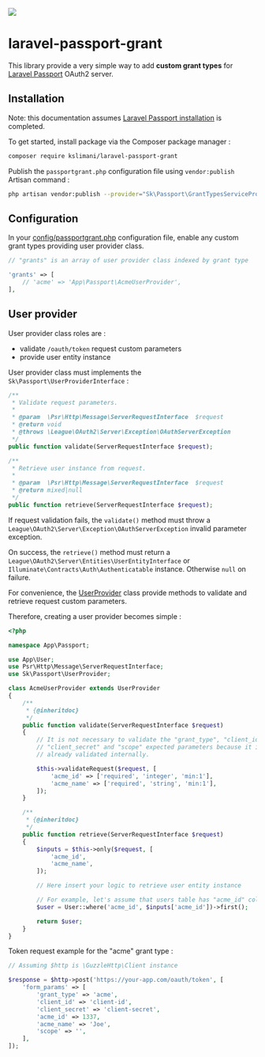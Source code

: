 ![](https://github.com/kslimani/laravel-passport-grant/workflows/Integration%20tests/badge.svg)

# laravel-passport-grant

This library provide a very simple way to add __custom grant types__ for [Laravel Passport](https://github.com/laravel/passport) OAuth2 server.

## Installation

Note: this documentation assumes [Laravel Passport installation](https://laravel.com/docs/master/passport#introduction) is completed.

To get started, install package via the Composer package manager :

```bash
composer require kslimani/laravel-passport-grant
```

Publish the `passportgrant.php` configuration file using `vendor:publish` Artisan command :

```bash
php artisan vendor:publish --provider="Sk\Passport\GrantTypesServiceProvider" --tag="config"
```

## Configuration

In your [config/passportgrant.php](https://github.com/kslimani/laravel-passport-grant/blob/master/config/passportgrant.php) configuration file, enable any custom grant types providing user provider class.

```php
// "grants" is an array of user provider class indexed by grant type

'grants' => [
    // 'acme' => 'App\Passport\AcmeUserProvider',
],
```

## User provider

User provider class roles are :

* validate `/oauth/token` request custom parameters
* provide user entity instance

User provider class must implements the `Sk\Passport\UserProviderInterface` :

```php
/**
 * Validate request parameters.
 *
 * @param  \Psr\Http\Message\ServerRequestInterface  $request
 * @return void
 * @throws \League\OAuth2\Server\Exception\OAuthServerException
 */
public function validate(ServerRequestInterface $request);

/**
 * Retrieve user instance from request.
 *
 * @param  \Psr\Http\Message\ServerRequestInterface  $request
 * @return mixed|null
 */
public function retrieve(ServerRequestInterface $request);
```

If request validation fails, the `validate()` method must throw a `League\OAuth2\Server\Exception\OAuthServerException` invalid parameter exception.

On success, the `retrieve()` method must return a `League\OAuth2\Server\Entities\UserEntityInterface` or `Illuminate\Contracts\Auth\Authenticatable` instance. Otherwise `null` on failure.

For convenience, the [UserProvider](https://github.com/kslimani/laravel-passport-grant/blob/master/src/UserProvider.php) class provide methods to validate and retrieve request custom parameters.

Therefore, creating a user provider becomes simple :

```php
<?php

namespace App\Passport;

use App\User;
use Psr\Http\Message\ServerRequestInterface;
use Sk\Passport\UserProvider;

class AcmeUserProvider extends UserProvider
{
    /**
     * {@inheritdoc}
     */
    public function validate(ServerRequestInterface $request)
    {
        // It is not necessary to validate the "grant_type", "client_id",
        // "client_secret" and "scope" expected parameters because it is
        // already validated internally.

        $this->validateRequest($request, [
            'acme_id' => ['required', 'integer', 'min:1'],
            'acme_name' => ['required', 'string', 'min:1'],
        ]);
    }

    /**
     * {@inheritdoc}
     */
    public function retrieve(ServerRequestInterface $request)
    {
        $inputs = $this->only($request, [
            'acme_id',
            'acme_name',
        ]);

        // Here insert your logic to retrieve user entity instance

        // For example, let's assume that users table has "acme_id" column
        $user = User::where('acme_id', $inputs['acme_id'])->first();

        return $user;
    }
}
```

Token request example for the "acme" grant type :

```php
// Assuming $http is \GuzzleHttp\Client instance

$response = $http->post('https://your-app.com/oauth/token', [
    'form_params' => [
        'grant_type' => 'acme',
        'client_id' => 'client-id',
        'client_secret' => 'client-secret',
        'acme_id' => 1337,
        'acme_name' => 'Joe',
        'scope' => '',
    ],
]);
```
